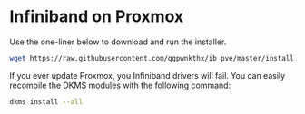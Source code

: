 # Infiniband on Proxmox
Use the one-liner below to download and run the installer.
```bash
wget https://raw.githubusercontent.com/ggpwnkthx/ib_pve/master/install.sh -O - | sh -
```
If you ever update Proxmox, you Infiniband drivers will fail. You can easily recompile the DKMS modules with the following command:
```bash
dkms install --all
```
